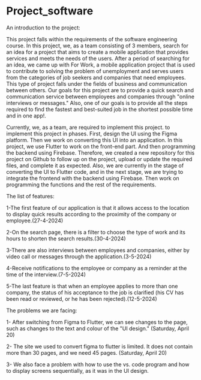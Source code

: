 # Project_software

An introduction to the project: 



This project falls within the requirements of the software engineering course. In this project, we, as a team consisting of 3 members, search for an idea for a project that aims to create a mobile application that provides services and meets the needs of the users. After a period of searching for an idea, we came up with For Work, a mobile application project that is used to contribute to solving the problem of unemployment and serves users from the categories of job seekers and companies that need employees. This type of project falls under the fields of business and communication between others. Our goals for this project are to provide a quick search and communication service between employees and companies through "online interviews or messages." Also, one of our goals is to provide all the steps required to find the fastest and best-suited job in the shortest possible time and in one app!.




Currently, we, as a team, are required to implement this project. to implement this project in phases. First, design the UI using the Figma platform. Then we work on converting this UI into an application. In this project, we use Flutter to work on the front-end part. And then programming the backend using Firebase. Therefore, we created a new repository for this project on Github to follow up on the project, upload or update the required files, and complete it as expected. Also, we are currently in the stage of converting the UI to Flutter code, and in the next stage, we are trying to integrate the frontend with the backend using Firebase. Then work on programming the functions and the rest of the requirements.



The list of features:



1-The first feature of our application is that it allows access to the location to display quick results according to the proximity of the company or employee.(27-4-2024)



2-On the search page, there is a filter to choose the type of work and its hours to shorten the search results.(30-4-2024)



3-There are also interviews between employees and companies, either by video call or messages through the application.(3-5-2024)



4-Receive notifications to the employee or company as a reminder at the time of the interview.(7-5-2024)



5-The last feature is that when an employee applies to more than one company, the status of his acceptance to the job is clarified (his CV has been read or reviewed, or he has been rejected).(12-5-2024)



The problems we are facing:




1- After switching from Figma to Flutter, we can see changes to the page, such as changes to the text and colour of the "UI design." (Saturday, April 20)




2- The site we used to convert figma to flutter is limited. It does not contain more than 30 pages, and we need 45 pages. (Saturday, April 20)




3- We also face a problem with how to use the vs. code program and how to display screens sequentially, as it was in the UI design.



